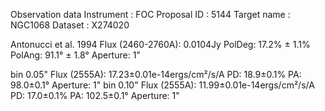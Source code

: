 Observation data
Instrument : FOC
Proposal ID : 5144
Target name : NGC1068
Dataset : X274020

Antonucci et al. 1994	Flux (2460-2760A): 0.0104Jy	PolDeg: 17.2% ± 1.1%	PolAng: 91.1° ± 1.8°	Aperture: 1"

bin 0.05"		Flux (2555A): 17.23±0.01e-14ergs/cm²/s/A	PD: 18.9±0.1%	PA: 98.0±0.1°	Aperture: 1"
bin 0.10"		Flux (2555A): 11.99±0.01e-14ergs/cm²/s/A	PD: 17.0±0.1%	PA: 102.5±0.1°	Aperture: 1"
